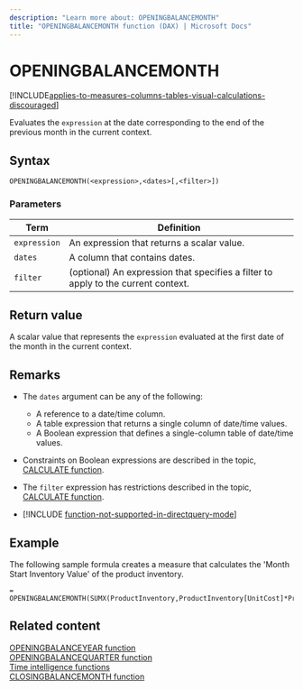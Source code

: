 ```yaml
---
description: "Learn more about: OPENINGBALANCEMONTH"
title: "OPENINGBALANCEMONTH function (DAX) | Microsoft Docs"
---
```

# OPENINGBALANCEMONTH

[!INCLUDE[applies-to-measures-columns-tables-visual-calculations-discouraged](includes/applies-to-measures-columns-tables-visual-calculations-discouraged.md)]

Evaluates the `expression` at the date corresponding to the end of the previous month in the current context.  
  
## Syntax  
  
```dax
OPENINGBALANCEMONTH(<expression>,<dates>[,<filter>])  
```
  
### Parameters  
  
|Term|Definition|  
|--------|--------------|  
|`expression`|An expression that returns a scalar value.|  
|`dates`|A column that contains dates.|  
|`filter`|(optional) An expression that specifies a filter to apply to the current context.|  
  
## Return value

A scalar value that represents the `expression` evaluated at the first date of the month in the current context.  
  
## Remarks

- The `dates` argument can be any of the following:  
  - A reference to a date/time column.  
  - A table expression that returns a single column of date/time values.  
  - A Boolean expression that defines a single-column table of date/time values.  
  
- Constraints on Boolean expressions are described in the topic, [CALCULATE function](calculate-function-dax.md).  
  
- The `filter` expression has restrictions described in the topic, [CALCULATE function](calculate-function-dax.md).  

- [!INCLUDE [function-not-supported-in-directquery-mode](includes/function-not-supported-in-directquery-mode.md)]
  
## Example

The following sample formula creates a measure that calculates the 'Month Start Inventory Value' of the product inventory.  
  
```dax
= OPENINGBALANCEMONTH(SUMX(ProductInventory,ProductInventory[UnitCost]*ProductInventory[UnitsBalance]),DateTime[DateKey])  
```
  
## Related content

[OPENINGBALANCEYEAR function](openingbalanceyear-function-dax.md)  
[OPENINGBALANCEQUARTER function](openingbalancequarter-function-dax.md)  
[Time intelligence functions](time-intelligence-functions-dax.md)  
[CLOSINGBALANCEMONTH function](closingbalancemonth-function-dax.md)  
